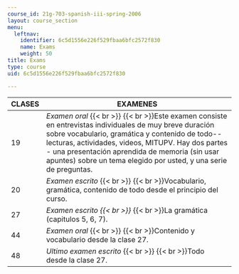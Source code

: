 ```yaml
---
course_id: 21g-703-spanish-iii-spring-2006
layout: course_section
menu:
  leftnav:
    identifier: 6c5d1556e226f529fbaa6bfc2572f830
    name: Exams
    weight: 50
title: Exams
type: course
uid: 6c5d1556e226f529fbaa6bfc2572f830

---
```


| CLASES | EXAMENES |
| --- | --- |
| 19 | _Examen oral_  {{< br >}}  {{< br >}}Este examen consiste en entrevistas individuales de muy breve duración sobre vocabulario, gramática y contenido de todo--lecturas, actividades, videos, MITUPV. Hay dos partes - una presentación aprendida de memoria (sin usar apuntes) sobre un tema elegido por usted, y una serie de preguntas. |
| 20 | _Examen escrito_  {{< br >}}  {{< br >}}Vocabulario, gramática, contenido de todo desde el principio del curso. |
| 27 | _Examen escrito  {{< br >}}_  {{< br >}}La gramática (capitulos 5, 6, 7). |
| 44 | _Examen oral_  {{< br >}}  {{< br >}}Contenido y vocabulario desde la clase 27. |
| 48 | _Ultimo examen escrito_  {{< br >}}  {{< br >}}Todo desde la clase 27.